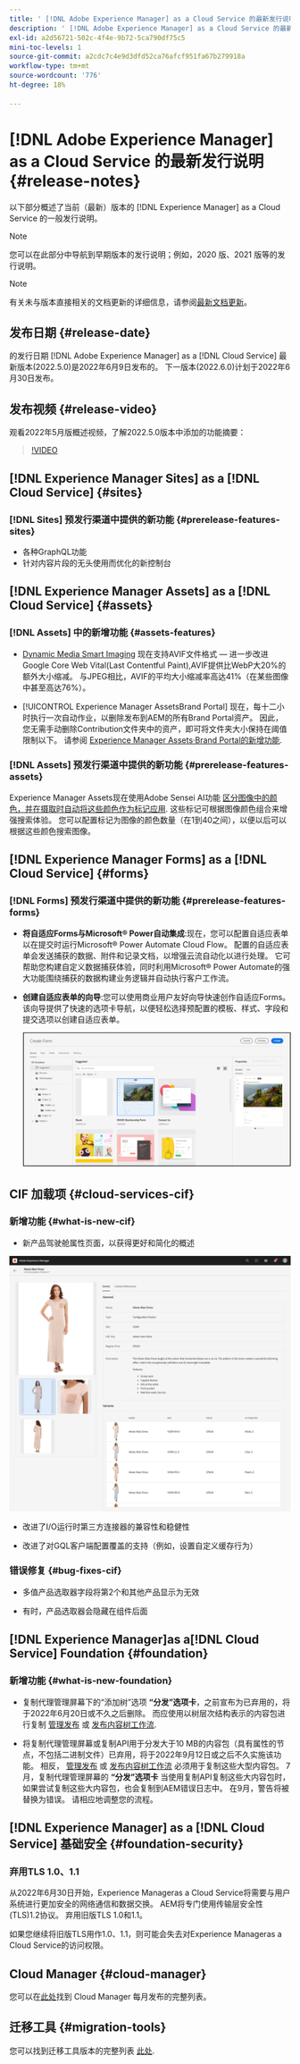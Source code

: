 ```yaml
---
title: ' [!DNL Adobe Experience Manager] as a Cloud Service 的最新发行说明。'
description: ' [!DNL Adobe Experience Manager] as a Cloud Service 的最新发行说明。'
exl-id: a2d56721-502c-4f4e-9b72-5ca790df75c5
mini-toc-levels: 1
source-git-commit: a2cdc7c4e9d3dfd52ca76afcf951fa67b279918a
workflow-type: tm+mt
source-wordcount: '776'
ht-degree: 18%

---
```



# [!DNL Adobe Experience Manager] as a Cloud Service 的最新发行说明 {#release-notes}

以下部分概述了当前（最新）版本的 [!DNL Experience Manager] as a Cloud Service 的一般发行说明。

>[!NOTE]
>
>您可以在此部分中导航到早期版本的发行说明；例如，2020 版、2021 版等的发行说明。

>[!NOTE]
>
>有关未与版本直接相关的文档更新的详细信息，请参阅[最新文档更新](https://experienceleague.adobe.com/docs/experience-manager-release-information/aem-release-updates/doc-updates/documentation-updates.html)。

## 发布日期 {#release-date}

的发行日期 [!DNL Adobe Experience Manager] as a [!DNL Cloud Service] 最新版本(2022.5.0)是2022年6月9日发布的。
下一版本(2022.6.0)计划于2022年6月30日发布。

## 发布视频 {#release-video}

观看2022年5月版概述视频，了解2022.5.0版本中添加的功能摘要：

>[!VIDEO](https://video.tv.adobe.com/v/343321/?quality=12)

## [!DNL Experience Manager Sites] as a [!DNL Cloud Service] {#sites}

### [!DNL Sites] 预发行渠道中提供的新功能 {#prerelease-features-sites}

* 各种GraphQL功能
* 针对内容片段的无头使用而优化的新控制台

## [!DNL Experience Manager Assets] as a [!DNL Cloud Service] {#assets}

### [!DNL Assets] 中的新增功能 {#assets-features}

* [Dynamic Media Smart Imaging](https://medium.com/adobetech/one-solution-fits-all-smart-imaging-with-aem-dynamic-media-be690b62df9f) 现在支持AVIF文件格式 — 进一步改进Google Core Web Vital(Last Contentful Paint),AVIF提供比WebP大20%的额外大小缩减。 与JPEG相比，AVIF的平均大小缩减率高达41%（在某些图像中甚至高达76%）。

* [!UICONTROL Experience Manager AssetsBrand Portal] 现在，每十二小时执行一次自动作业，以删除发布到AEM的所有Brand Portal资产。 因此，您无需手动删除Contribution文件夹中的资产，即可将文件夹大小保持在阈值限制以下。 请参阅 [Experience Manager Assets·Brand Portal的新增功能](https://experienceleague.adobe.com/docs/experience-manager-brand-portal/using/introduction/whats-new.html).

### [!DNL Assets] 预发行渠道中提供的新功能 {#prerelease-features-assets}

Experience Manager Assets现在使用Adobe Sensei AI功能 [区分图像中的颜色，并在摄取时自动将这些颜色作为标记应用](../../assets/color-tag-images.md). 这些标记可根据图像颜色组合来增强搜索体验。 您可以配置标记为图像的颜色数量（在1到40之间），以便以后可以根据这些颜色搜索图像。


## [!DNL Experience Manager Forms] as a [!DNL Cloud Service] {#forms}

### [!DNL Forms] 预发行渠道中提供的新功能 {#prerelease-features-forms}

* **将自适应Forms与Microsoft® Power自动集成**:现在，您可以配置自适应表单以在提交时运行Microsoft® Power Automate Cloud Flow。 配置的自适应表单会发送捕获的数据、附件和记录文档，以增强云流自动化以进行处理。 它可帮助您构建自定义数据捕获体验，同时利用Microsoft® Power Automate的强大功能围绕捕获的数据构建业务逻辑并自动执行客户工作流。

* **创建自适应表单的向导**:您可以使用商业用户友好向导快速创作自适应Forms。 该向导提供了快速的选项卡导航，以便轻松选择预配置的模板、样式、字段和提交选项以创建自适应表单。

   ![创建自适应表单的向导](/help/release-notes/assets/wizard.png)

## CIF 加载项 {#cloud-services-cif}

### 新增功能 {#what-is-new-cif}

* 新产品驾驶舱属性页面，以获得更好和简化的概述

![产品驾驶舱属性概述](/help/assets/CIF/product_cockpit_properties_overview.png)

* 改进了I/O运行时第三方连接器的兼容性和稳健性

* 改进了对GQL客户端配置覆盖的支持（例如，设置自定义缓存行为）

### 错误修复 {#bug-fixes-cif}

* 多值产品选取器字段将第2个和其他产品显示为无效

* 有时，产品选取器会隐藏在组件后面

## [!DNL Experience Manager]as a[!DNL Cloud Service] Foundation {#foundation}

### 新增功能 {#what-is-new-foundation}

* 复制代理管理屏幕下的“添加树”选项 **“分发”选项卡**，之前宣布为已弃用的，将于2022年6月20日或不久之后删除。 而应使用以树层次结构表示的内容包进行复制 [管理发布](/help/operations/replication.md#manage-publication) 或 [发布内容树工作流](/help/operations/replication.md#publish-content-tree-workflow).

* 将复制代理管理屏幕或复制API用于分发大于10 MB的内容包（具有属性的节点，不包括二进制文件）已弃用，将于2022年9月12日或之后不久实施该功能。 相反， [管理发布](/help/operations/replication.md#manage-publication) 或 [发布内容树工作流](/help/operations/replication.md#publish-content-tree-workflow) 必须用于复制这些大型内容包。 7月，复制代理管理屏幕的 **“分发”选项卡** 当使用复制API复制这些大内容包时，如果尝试复制这些大内容包，也会复制到AEM错误日志中。 在9月，警告将被替换为错误。 请相应地调整您的流程。

## [!DNL Experience Manager] as a [!DNL Cloud Service] 基础安全 {#foundation-security}

### 弃用TLS 1.0、1.1

从2022年6月30日开始，Experience Manageras a Cloud Service将需要与用户系统进行更加安全的网络通信和数据交换。 AEM将专门使用传输层安全性(TLS)1.2协议。 弃用旧版TLS 1.0和1.1。

如果您继续将旧版TLS用作1.0、1.1，则可能会失去对Experience Manageras a Cloud Service的访问权限。

## Cloud Manager {#cloud-manager}

您可以在[此处](/help/implementing/cloud-manager/release-notes-cloud-manager/release-notes-cm-current.md)找到 Cloud Manager 每月发布的完整列表。

## 迁移工具 {#migration-tools}

您可以找到迁移工具版本的完整列表 [此处](/help/journey-migration/release-notes/release-notes-migration-tools-current.md).

